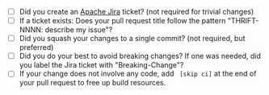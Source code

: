 <!-- Explain the changes in the pull request below: -->
  

<!-- We recommend you review the checklist/tips before submitting a pull request. -->

- [ ] Did you create an [Apache Jira](https://issues.apache.org/jira/projects/THRIFT/issues/) ticket?  (not required for trivial changes)
- [ ] If a ticket exists: Does your pull request title follow the pattern "THRIFT-NNNN: describe my issue"?
- [ ] Did you squash your changes to a single commit?  (not required, but preferred)
- [ ] Did you do your best to avoid breaking changes?  If one was needed, did you label the Jira ticket with "Breaking-Change"?
- [ ] If your change does not involve any code, add ` [skip ci]` at the end of your pull request to free up build resources.

<!--
  The Contributing Guide at:
  https://github.com/apache/thrift/blob/master/CONTRIBUTING.md
  has more details and tips for committing properly.
-->
